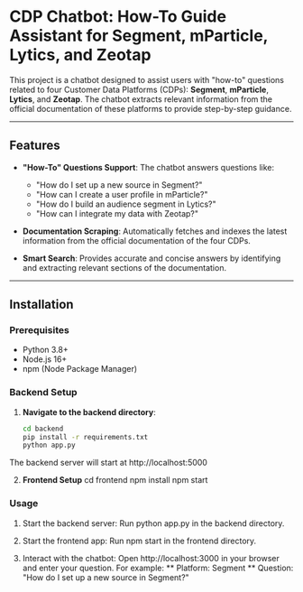 # CDP Chatbot: How-To Guide Assistant for Segment, mParticle, Lytics, and Zeotap

This project is a chatbot designed to assist users with "how-to" questions related to four Customer Data Platforms (CDPs): **Segment**, **mParticle**, **Lytics**, and **Zeotap**. The chatbot extracts relevant information from the official documentation of these platforms to provide step-by-step guidance.

---

## Features

- **"How-To" Questions Support**: The chatbot answers questions like:
  - "How do I set up a new source in Segment?"
  - "How can I create a user profile in mParticle?"
  - "How do I build an audience segment in Lytics?"
  - "How can I integrate my data with Zeotap?"

- **Documentation Scraping**: Automatically fetches and indexes the latest information from the official documentation of the four CDPs.

- **Smart Search**: Provides accurate and concise answers by identifying and extracting relevant sections of the documentation.

---


## Installation

### Prerequisites

- Python 3.8+
- Node.js 16+
- npm (Node Package Manager)

### Backend Setup

1. **Navigate to the backend directory**:
   ```bash
   cd backend
   pip install -r requirements.txt
   python app.py
The backend server will start at http://localhost:5000

2. **Frontend Setup**
    cd frontend
    npm install
    npm start

### Usage

1. Start the backend server: Run python app.py in the backend directory.

2. Start the frontend app: Run npm start in the frontend directory.

3. Interact with the chatbot: Open http://localhost:3000 in your browser and enter your question. For example:
        ** Platform: Segment
        ** Question: "How do I set up a new source in Segment?"


